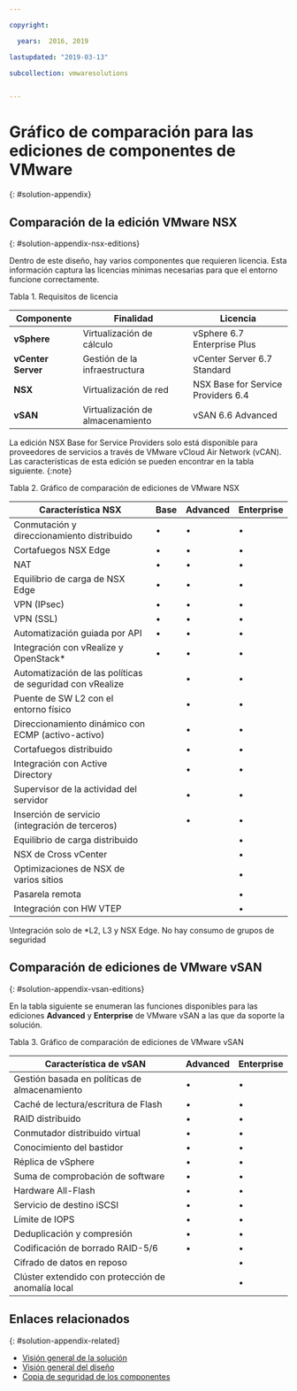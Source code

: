 ```yaml
---

copyright:

  years:  2016, 2019

lastupdated: "2019-03-13"

subcollection: vmwaresolutions


---
```


# Gráfico de comparación para las ediciones de componentes de VMware
{: #solution-appendix}

## Comparación de la edición VMware NSX
{: #solution-appendix-nsx-editions}

Dentro de este diseño, hay varios componentes que requieren licencia. Esta información captura las licencias mínimas necesarias para que el entorno funcione correctamente.

Tabla 1. Requisitos de licencia

Componente | Finalidad | Licencia
----------|---------|-------------
**vSphere** | Virtualización de cálculo | vSphere 6.7 Enterprise Plus
**vCenter Server** | Gestión de la infraestructura | vCenter Server 6.7 Standard
**NSX** | Virtualización de red | NSX Base for Service Providers 6.4
**vSAN** | Virtualización de almacenamiento | vSAN 6.6 Advanced  

La edición NSX Base for Service Providers solo está disponible para proveedores de servicios a través de VMware vCloud Air Network (vCAN). Las características de esta edición se pueden encontrar en la tabla siguiente.
{:note}

Tabla 2. Gráfico de comparación de ediciones de VMware NSX

| Característica NSX                                   | Base | Advanced | Enterprise |
|-----------------------------------------------|------|----------|------------|
| Conmutación y direccionamiento distribuido             | •    | •        | •          |
| Cortafuegos NSX Edge                             | •    | •        | •          |
| NAT                                           | •    | •        | •          |
| Equilibrio de carga de NSX Edge                       | •    | •        | •          |
| VPN (IPsec)                                   | •    | •        | •          |
| VPN (SSL)                                     | •    | •        | •          |
| Automatización guiada por API                         | •    | •        | •          |
| Integración con vRealize y OpenStack\*     | •    | •        | •          |
| Automatización de las políticas de seguridad con vRealize |      | •        | •          |
| Puente de SW L2 con el entorno físico        |      | •        | •          |
| Direccionamiento dinámico con ECMP (activo-activo)     |      | •        | •          |
| Cortafuegos distribuido                       |      | •        | •          |
| Integración con Active Directory             |      | •        | •          |
| Supervisor de la actividad del servidor                    |      | •        | •          |
| Inserción de servicio (integración de terceros)     |      | •        | •          |
| Equilibrio de carga distribuido                    |      |          | •          |
| NSX de Cross vCenter                             |      |          | •          |
| Optimizaciones de NSX de varios sitios                  |      |          | •          |
| Pasarela remota                                |      |          | •          |
| Integración con HW VTEP                     |      |          | •          |
\Integración solo de *L2, L3 y NSX Edge. No hay consumo de grupos de seguridad

## Comparación de ediciones de VMware vSAN
{: #solution-appendix-vsan-editions}

En la tabla siguiente se enumeran las funciones disponibles para las ediciones **Advanced** y **Enterprise** de VMware vSAN a las que da soporte la solución.

Tabla 3. Gráfico de comparación de ediciones de VMware vSAN

| Característica de vSAN                                    | Advanced | Enterprise |
|-------------------------------------------------|----------|------------|
| Gestión basada en políticas de almacenamiento                 | •        | •          |
| Caché de lectura/escritura de Flash                        | •        | •          |
| RAID distribuido                                | •        | •          |
| Conmutador distribuido virtual                      | •        | •          |
| Conocimiento del bastidor                                  | •        | •          |
| Réplica de vSphere                             | •        | •          |
| Suma de comprobación de software                               | •        | •          |
| Hardware All-Flash                              | •        | •          |
| Servicio de destino iSCSI                            | •        | •          |
| Límite de IOPS                                      | •        | •          |
| Deduplicación y compresión                   | •        | •          |
| Codificación de borrado RAID-5/6                         | •        | •          |
| Cifrado de datos en reposo                         |          | •          |
| Clúster extendido con protección de anomalía local |          | •          |

## Enlaces relacionados
{: #solution-appendix-related}

* [Visión general de la solución](/docs/services/vmwaresolutions/archiref/solution?topic=vmware-solutions-solution_overview)
* [Visión general del diseño](/docs/services/vmwaresolutions/archiref/solution?topic=vmware-solutions-design_overview)
* [Copia de seguridad de los componentes](/docs/services/vmwaresolutions/archiref/solution?topic=vmware-solutions-solution_backingup)
